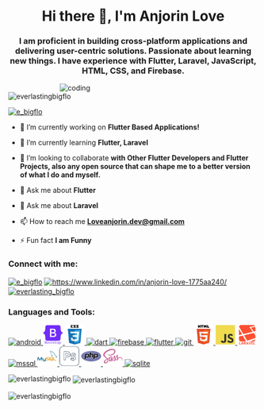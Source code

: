 


<h1 align="center">Hi there 👋, I'm Anjorin Love</h1>
<h3 align="center"> I am proficient in building cross-platform applications and delivering user-centric solutions. Passionate about learning new things. I have experience with Flutter, Laravel, JavaScript, HTML, CSS, and Firebase.</h3>
        <img alt="coding" width="400" align="right" src="https://i.pinimg.com/originals/79/9e/0d/799e0d7779f6ea6c3a89885ff60c55af.gif">

<p align="left"> <img src="https://komarev.com/ghpvc/?username=everlastingbigflo&label=Profile%20views&color=0e75b6&style=flat" alt="everlastingbigflo" /> </p>

<p align="left"> <a href="https://twitter.com/e_bigflo" target="blank"><img src="https://img.shields.io/twitter/follow/e_bigflo?logo=twitter&style=for-the-badge" alt="e_bigflo" /></a> </p>

- 🔭 I’m currently working on **Flutter Based Applications!**

- 🌱 I’m currently learning **Flutter, Laravel**

- 👯 I’m looking to collaborate **with Other Flutter Developers and Flutter Projects, also any open source that can shape me to a better version of what I do and myself.**

- 💬 Ask me about **Flutter**
  
- 💬 Ask me about **Laravel**

- 📫 How to reach me **Loveanjorin.dev@gmail.com**

- ⚡ Fun fact **I am Funny**

<h3 align="left">Connect with me:</h3>
<p align="left">
<a href="https://twitter.com/e_bigflo" target="blank"><img align="center" src="https://raw.githubusercontent.com/rahuldkjain/github-profile-readme-generator/master/src/images/icons/Social/twitter.svg" alt="e_bigflo" height="30" width="40" /></a>
<a href="https://linkedin.com/in/https://www.linkedin.com/in/anjorin-love/" target="blank"><img align="center" src="https://raw.githubusercontent.com/rahuldkjain/github-profile-readme-generator/master/src/images/icons/Social/linked-in-alt.svg" alt="https://www.linkedin.com/in/anjorin-love-1775aa240/" height="30" width="40" /></a>
<a href="https://instagram.com/everlasting_bigflo" target="blank"><img align="center" src="https://raw.githubusercontent.com/rahuldkjain/github-profile-readme-generator/master/src/images/icons/Social/instagram.svg" alt="everlasting_bigflo" height="30" width="40" /></a>
</p>

<h3 align="left">Languages and Tools:</h3>
<p align="left"> <a href="https://developer.android.com" target="_blank" rel="noreferrer"> <img src="https://raw.githubusercontent.com/devicons/devicon/master/icons/android/android-original-wordmark.svg](https://www.google.com/imgres?q=animation%20gif%20of%20developer&imgurl=https%3A%2F%2Fi.pinimg.com%2Foriginals%2F79%2F9e%2F0d%2F799e0d7779f6ea6c3a89885ff60c55af.gif&imgrefurl=https%3A%2F%2Fwww.pinterest.com%2Fpin%2Fweb-development-design-and-css-tutorial--74239093851038054%2F&docid=i2mQI0DJXJsGGM&tbnid=3f7Tllg6H4lI2M&vet=12ahUKEwiOyIjduo2HAxU_YUEAHV4rBPYQM3oECHEQAA..i&w=600&h=450&hcb=2&ved=2ahUKEwiOyIjduo2HAxU_YUEAHV4rBPYQM3oECHEQA" alt="android" width="40" height="40"/> </a> <a href="https://getbootstrap.com" target="_blank" rel="noreferrer"> <img src="https://raw.githubusercontent.com/devicons/devicon/master/icons/bootstrap/bootstrap-plain-wordmark.svg" alt="bootstrap" width="40" height="40"/> </a> <a href="https://www.w3schools.com/css/" target="_blank" rel="noreferrer"> <img src="https://raw.githubusercontent.com/devicons/devicon/master/icons/css3/css3-original-wordmark.svg" alt="css3" width="40" height="40"/> </a> <a href="https://dart.dev" target="_blank" rel="noreferrer"> <img src="https://www.vectorlogo.zone/logos/dartlang/dartlang-icon.svg" alt="dart" width="40" height="40"/> </a> <a href="https://firebase.google.com/" target="_blank" rel="noreferrer"> <img src="https://www.vectorlogo.zone/logos/firebase/firebase-icon.svg" alt="firebase" width="40" height="40"/> </a> <a href="https://flutter.dev" target="_blank" rel="noreferrer"> <img src="https://www.vectorlogo.zone/logos/flutterio/flutterio-icon.svg" alt="flutter" width="40" height="40"/> </a> <a href="https://git-scm.com/" target="_blank" rel="noreferrer"> <img src="https://www.vectorlogo.zone/logos/git-scm/git-scm-icon.svg" alt="git" width="40" height="40"/> </a> <a href="https://www.w3.org/html/" target="_blank" rel="noreferrer"> <img src="https://raw.githubusercontent.com/devicons/devicon/master/icons/html5/html5-original-wordmark.svg" alt="html5" width="40" height="40"/> </a> <a href="https://developer.mozilla.org/en-US/docs/Web/JavaScript" target="_blank" rel="noreferrer"> <img src="https://raw.githubusercontent.com/devicons/devicon/master/icons/javascript/javascript-original.svg" alt="javascript" width="40" height="40"/> </a> <a href="https://laravel.com/" target="_blank" rel="noreferrer"> <img src="https://raw.githubusercontent.com/devicons/devicon/master/icons/laravel/laravel-plain-wordmark.svg" alt="laravel" width="40" height="40"/> </a> <a href="https://www.microsoft.com/en-us/sql-server" target="_blank" rel="noreferrer"> <img src="https://www.svgrepo.com/show/303229/microsoft-sql-server-logo.svg" alt="mssql" width="40" height="40"/> </a> <a href="https://www.mysql.com/" target="_blank" rel="noreferrer"> <img src="https://raw.githubusercontent.com/devicons/devicon/master/icons/mysql/mysql-original-wordmark.svg" alt="mysql" width="40" height="40"/> </a> <a href="https://www.photoshop.com/en" target="_blank" rel="noreferrer"> <img src="https://raw.githubusercontent.com/devicons/devicon/master/icons/photoshop/photoshop-line.svg" alt="photoshop" width="40" height="40"/> </a> <a href="https://www.php.net" target="_blank" rel="noreferrer"> <img src="https://raw.githubusercontent.com/devicons/devicon/master/icons/php/php-original.svg" alt="php" width="40" height="40"/> </a> <a href="https://sass-lang.com" target="_blank" rel="noreferrer"> <img src="https://raw.githubusercontent.com/devicons/devicon/master/icons/sass/sass-original.svg" alt="sass" width="40" height="40"/> </a> <a href="https://www.sqlite.org/" target="_blank" rel="noreferrer"> <img src="https://www.vectorlogo.zone/logos/sqlite/sqlite-icon.svg" alt="sqlite" width="40" height="40"/> </a> </p>

<p><img align="left" src="https://github-readme-stats.vercel.app/api/top-langs?username=everlastingbigflo&show_icons=true&locale=en&layout=compact" alt="everlastingbigflo" /></p>

<p>&nbsp;<img align="center" src="https://github-readme-stats.vercel.app/api?username=everlastingbigflo&show_icons=true&locale=en" alt="everlastingbigflo" /></p>

<p><img align="center" src="https://github-readme-streak-stats.herokuapp.com/?user=everlastingbigflo&" alt="everlastingbigflo" /></p>
